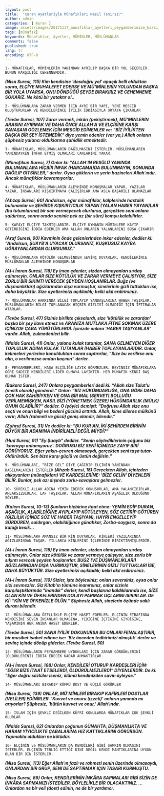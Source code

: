 ```yaml
---
layout: post
title:  "Kuran Ayetleriyle Münafıkları Nasıl Tanırız?"
author: admin
categories: [ Kuran ]
image: assets/images/20171117_munafiklar_ayetleri_peygamberimize_karsi_kullanirlar_02.jpg
tags: [münafık]
keywords: Münafıklar, Ayetler, MÜMİNLER, MÜSLÜMANLAR
comments: false
published: true
lang: tr
encoding: UTF-8
---
```


```1- MÜNAFIKLAR, MÜMİNLERİN YANINDAN AYRILIP BAŞKA BİR YOL SEÇERLER. BUNUN KARŞILIĞI CEHENNEMDİR.```

***(Nisa Suresi, 115) Kim kendisine 'dosdoğru yol' apaçık belli olduktan sonra, ELÇİYE MUHALEFET EDERSE VE MÜ'MİNLERİN YOLUNDAN BAŞKA BİR YOLA UYARSA, ONU DÖNDÜĞÜ ŞEYDE BIRAKIRIZ VE CEHENNEME SOKARIZ. Ne kötü bir yataktır o!..***

```2- MÜSLÜMANLARA ZARAR VERMEK İÇİN AYRI BİR YAPI, YENİ MESCİD OLUŞTURURLAR VE KENDİLERİNCE İYİLİK İDDİASIYLA ORTAYA ÇIKARLAR```

***(Tevbe Suresi, 107) Zarar vermek, inkârı (pekiştirmek), MÜ'MİNLERİN ARASINI AYIRMAK VE DAHA ÖNCE ALLAH'A VE ELÇİSİNE KARŞI SAVAŞANI GÖZLEMEK İÇİN MESCİD EDİNENLER ve: "BİZ İYİLİKTEN BAŞKA BİR ŞEY İSTEMEDİK" diye yemin edenler (var ya,) Allah onların şüphesiz yalancı olduklarına şahidlik etmektedir.***  

```3- MÜNAFIKLAR, MÜSLÜMANLARIN DAĞILMASINI İSTERLER. MÜSLÜMANLARIN YANINDAYKEN İNFAK ETMİŞ OLMALARI CANLARINI YAKAR.``` 

***(Münafikun Suresi, 7) Onlar ki: "ALLAH'IN RESÛLÜ YANINDA BULUNANLARA HİÇBİR İNFAK (HARCAMA)DA BULUNMAYIN, SONUNDA DAĞILIP GİTSİNLER," derler. Oysa göklerin ve yerin hazineleri Allah'ındır. Ancak münafıklar kavramıyorlar.***

```4- MÜNAFIKLAR, MÜSLÜMANLARIN ALEYHİNDE KONUŞMALAR YAPAR, YAZILAR YAZAR, İNSANLARI KIŞKIRTMAYA ÇALIŞIRLAR AMA ASLA BAŞARILI OLAMAZLAR```

***(Ahzap Suresi, 60) Andolsun, eğer münafıklar, kalplerinde hastalık bulunanlar ve ŞEHİRDE KIŞKIRTICILIK YAPAN (YALAN HABER YAYAN)LAR (bu tutumlarına) bir son vermeyecek olurlarsa, gerçekten seni onlara saldırtırız, sonra orada seninle pek az (bir süre) komşu kalabilirler.***

```5- KAFAYI ELÇİYE TAKMIŞLARDIR. ELÇİYE UYMANIN MÜMİNLERE KAYIP GETİRDİĞİNİ İDDİA EDERLER AMA ALLAH ONLARIN YALANLARINI BOŞA ÇIKARIR```

***(Araf Suresi, 90) Kavminin önde gelenlerinden inkar edenler, dediler ki: "Andolsun, ŞUAYB'A UYACAK OLURSANIZ, KUŞKUSUZ KAYBA UĞRAYANLARDAN OLURSUNUZ."*** 

```6- MÜSLÜMANLARA KÖTÜLÜK GELMESİNDEN SEVİNÇ DUYARLAR, KENDİLERİNCE MÜSLÜMANLAR ALEYHİNDE KONUŞURLAR```

***(Al-i İmran Suresi, 118) Ey iman edenler, sizden olmayanları sırdaş edinmeyin. ONLAR SİZE KÖTÜLÜK VE ZARAR VERMEYE ÇALIŞIYOR, SİZE ZORLU BİR SIKINTI VERECEK ŞEYDEN HOŞLANIRLAR. Buğz (ve düşmanlıkları) ağızlarından dışa vurmuştur, sinelerinin gizli tuttukları ise, daha büyüktür. Size ayetlerimizi açıkladık; belki akıl erdirirsiniz.*** 

```7- MÜSLÜMANLAR HAKKINDA BİLGİ TOPLAYIP YANDAŞLARINA HABER TAŞIRLAR. MÜSLÜMANLARIN BİLGİ TOPLANACAK HİÇBİR GİZLİSİ OLMADIĞI İÇİN İFTİRALAR ATARLAR.```

***(Tevbe Suresi, 47) Sizinle birlikte çıksalardı, size 'kötülük ve zarardan' başka bir şey ilave etmez ve ARANIZA MUTLAKA FİTNE SOKMAK ÜZERE İÇİNİZDE ÇABA YÜRÜTÜRLERDİ. İçinizde onlara 'HABER TAŞIYANLAR' vardır. Allah, zulmedenleri bilir.***

***(Maide Suresi, 41) Onlar, yalana kulak tutanlar, SANA GELMEYEN DİĞER TOPLULUK ADINA KULAK TUTANLAR (HABER TOPLAYANLAR)DIR. Onlar, kelimeleri yerlerine konulduktan sonra saptırırlar, "Size bu verilirse onu alın, o verilmezse ondan kaçının" derler.*** 

```8- PEYGAMBERLERİ, HAŞA ELÇİLİĞE LAYIK GÖRMEZLER. BEYİNSİZ MÜNAFIKLARA GÖRE SADECE KENDİLERİ LİDER OLMAYA LAYIKTIR. HER MÜNAFIK KENDİ BAŞ OLMAK İSTER.```

***(Bakara Suresi, 247) Onlara peygamberleri dedi ki: “Allah size Talut’u (melik olarak) gönderdi.” Onlar: “BİZ HÜKÜMDARLIĞA, ONA GÖRE DAHA ÇOK HAK SAHİBİYKEN VE ONA BİR MAL (SERVET) BOLLUĞU VERİLMEMİŞKEN, NASIL BİZİ (YÖNETMEK ÜZERE) HÜKÜMDARLIK (MÜLK) ONUN OLABİLİR?” dediler. O (şöyle) demişti: “Doğrusu  Allah size onu seçti ve onun bilgi ve bedenî gücünü arttırdı. Allah, kime dilerse mülkünü verir; Allah (rahmeti ve gücü) geniş olandır, bilendir.”*** 

***(Zuhruf Suresi, 31) Ve dediler ki: "BU KUR'AN, İKİ ŞEHİRDEN BİRİNİN BÜYÜK BİR ADAMINA İNDİRİLMELİ DEĞİL MİYDİ?"*** 

***(Hud Suresi, 91) "Ey Şuayb" dediler. "Senin söylediklerinin çoğunu biz 'kavrayıp anlamıyoruz'. DOĞRUSU BİZ SENİ İÇİMİZDE ZAYIF BİRİ GÖRÜYORUZ. Eğer yakın-çevren olmasaydı, gerçekten seni taşa tutar-öldürürdük. Sen bize karşı güçlü ve üstün değilsin."*** 

```9- MÜSLÜMANLARI, “BİZE GEL” DİYE ÇAĞIRIP ELÇİNİN YANINDAN DAĞILMALARINI İSTERLER```
***(Ahzab Suresi, 18) Gerçekten Allah, içinizden alıkoyanları (münafıkları) VE KARDEŞLERİNE: 'BİZE GELİN' DİYENLERİ BİLİR. Bunlar, pek azı dışında zorlu-savaşlara gelmezler.*** 

```10- SÜREKLİ ALLAH ADINA YEMİN EDEREK KONUŞURLAR, AMA YALANCIDIRLAR, AHLAKSIZDIRLAR, LAF TAŞIRLAR. ALLAH MÜNAFIKLARIN AŞAĞILIK OLDUĞUNU SÖYLER.``` 

***(Kalem Suresi, 10-13) Şunların hiçbirine itaat etme: YEMİN EDİP DURAN, AŞAĞILIK, ALABİLDİĞİNE AYIPLAYIP KÖTÜLEYEN, SÖZ GETİRİP GÖTÜREN (GİZLİLİK İÇİNDE SÖZ VE HABER TAŞIYAN),  HAYRI ENGELLEYİP SÜRDÜREN, saldırgan, olabildiğince günahkar, Zorba-saygısız, sonra da kulağı kesik...***

```11- MÜSLÜMANLARA AMANSIZ BİR KİN DUYARLAR. KİNLERİ YAZILARINDA AĞIZLARINDAN TAŞAR. YILLARCA KİNLERİNİ İÇLERİNDE BİRİKTİRMİŞLERDİR.```

***(Al-i İmran Suresi, 118) Ey iman edenler, sizden olmayanları sırdaş edinmeyin. Onlar size kötülük ve zarar vermeye çalışıyor, size zorlu bir sıkıntı verecek şeyden hoşlanırlar. BUĞZ (VE DÜŞMANLIKLARI) AĞIZLARINDAN DIŞA VURMUŞTUR, SİNELERİNİN GİZLİ TUTTUKLARI İSE, DAHA BÜYÜKTÜR. Size ayetlerimizi açıkladık; belki akıl erdirirsiniz.*** 

***(Al-i İmran Suresi, 119) Sizler, işte böylesiniz; onları seversiniz, oysa onlar sizi sevmezler. Siz Kitab’ın tümüne inanırsınız, onlar sizinle karşılaştıklarında "inandık" derler, kendi başlarına kaldıklarında ise, SİZE OLAN KİN VE ÖFKELERİNDEN DOLAYI PARMAK UÇLARINI ISIRIRLAR. DE Kİ: "KİN VE ÖFKENİZLE ÖLÜN." Şüphesiz Allah, sinelerin özünde saklı duranı bilendir.*** 

```12- MÜSLÜMANLARA ÖZELLİKLE ELÇİYE HASET EDERLER. ELÇİNİN ETRAFINDA KENDİSİNİ SEVEN İNSANLAR OLMASINA, YEDİĞİNE İÇTİĞİNE GİYDİĞİNE, YAŞAMININ HER ANINA HASET EDERLER.```

***(Tevbe Suresi, 50) SANA İYİLİK DOKUNURSA BU ONLARI FENALAŞTIRIR, bir musibet isabet edince ise: 'Biz önceden tedbirimizi almıştık' derler ve sevinç içinde dönüp giderler. (Tevbe Suresi, 50)***

```13- MÜSLÜMANLARIN PEYGAMBERE UYDUKLARI İÇİN ZARAR GÖRDÜKLERİNİ (ÖLDÜKLERİNİ) İDDİA EDECEK KADAR AHMAKTIRLAR.```

***(Al-i İmran Suresi, 168) Onlar, KENDİLERİ OTURUP KARDEŞLERİ İÇİN: "EĞER BİZE İTAAT ETSELERDİ, ÖLDÜRÜLMEZLERDİ" DİYENLERDİR. De ki: "Eğer doğru sözlüler iseniz, ölümü kendinizden savın öyleyse."*** 

```14- MÜSLÜMANLARI BIRAKIP KÜFRÜ DOST VE GÜÇLÜ GÖRÜRLER```

***(Nisa Suresi, 139) ONLAR, MÜ'MİNLERİ BIRAKIP KAFİRLERİ DOSTLAR (VELİLER) EDİNİRLER. 'Kuvvet ve onuru (izzeti)' onların yanında mı arıyorlar? Şüphesiz, 'bütün kuvvet ve onur,' Allah'ındır.*** 

```15- İSLAM İÇİN ŞEVKLİ DEĞİLKEN KÜFRİ KONULARDA MÜNAFIKLAR ÇOK ŞEVKLİ OLURLAR```

***(Maide Suresi, 62) Onlardan çoğunun GÜNAHTA, DÜŞMANLIKTA VE HARAM YİYİCİLİKTE ÇABALARINA HIZ KATTIKLARINI GÖRÜRSÜN. Yapmakta oldukları ne kötüdür.***

```16- ELÇİNİN ve MÜSLÜMANLARIN DA KENDİLERİ GİBİ SAPKIN OLMASINI İSTERLER. ELÇİNİN TEBLİĞ ETTİĞİ DİNİ DEĞİL KENDİ MANTIKLARINA UYGUN OLAN BİR DİN İSTERLER.```

***(Nisa Suresi, 113) Eğer Allah'ın fazlı ve rahmeti senin üzerinde olmasaydı, ONLARDAN BİR GRUP, SENİ DE SAPTIRMAK İÇİN TASARI KURMUŞTU.*** 

***(Nisa Suresi, 89) Onlar, KENDİLERİNİN İNKÂRA SAPMALARI GİBİ SİZİN DE İNKÂRA SAPMANIZI İSTEDİLER. BÖYLELİKLE BİR OLACAKTINIZ. ... Onlardan ne bir veli (dost) edinin, ne de bir yardımcı.*** 

